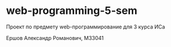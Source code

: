 # web-programming-5-sem
Проект по предмету web-программирование для 3 курса ИСа

Ершов Александр Романович, M33041
